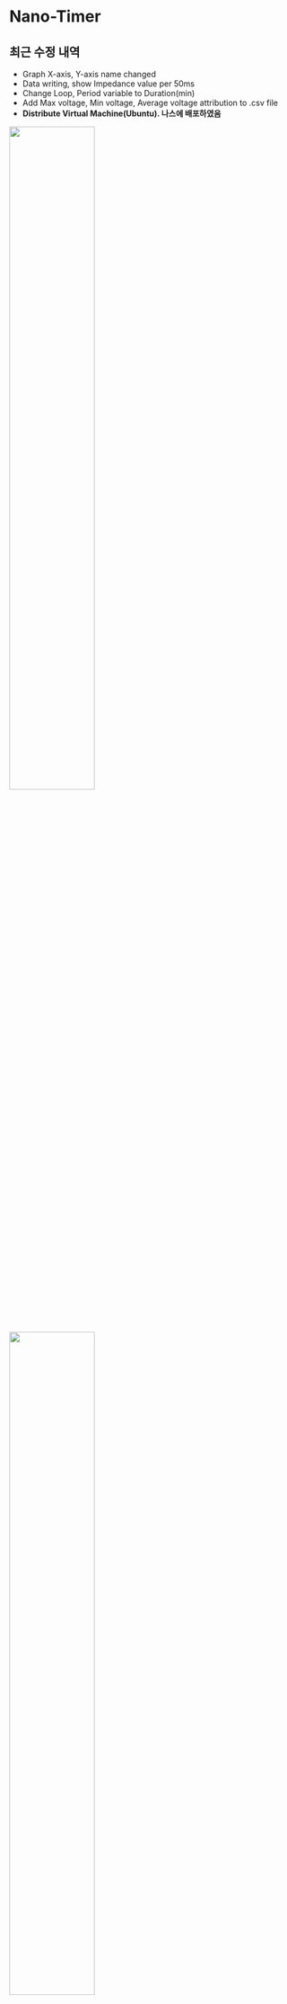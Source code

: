 # Nano-Timer

## 최근 수정 내역
- Graph X-axis, Y-axis name changed
- Data writing, show Impedance value per 50ms
- Change Loop, Period variable to Duration(min)
- Add Max voltage, Min voltage, Average voltage attribution to .csv file
- **Distribute Virtual Machine(Ubuntu). 나스에 배포하였음** <br>
<img src = "https://github.com/user-attachments/assets/10ab91b3-ee18-4438-b19a-ec68977a23d4" width="55%" height="55%">
<img src = "https://github.com/user-attachments/assets/2d7a138b-e532-47b7-ad63-eb075e0a862f" width="55%" height="55%">




## 추가 수정 필요
- **Delete Real/imag/Abs Frame**
- Electornjs로 GUI 다시 구현하기

